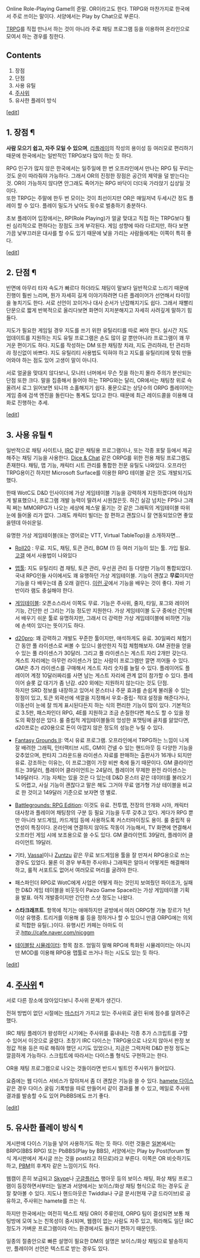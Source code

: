 Online Role-Playing Game의 준말. OR이라고도 한다. TRPG와 마찬가지로 한국에서 주로 쓰이는 말이다. 서양에서는
Play by Chat으로 부른다.

[TRPG](TRPG.md)를 직접 만나서 하는 것이 아니라 주로 채팅 프로그램 등을 이용하여 온라인으로 모여서 하는 경우를 칭한다.

## Contents

    

1. 장점 
2. 단점 
3. 사용 유틸 
4. [주사위](%EC%A3%BC%EC%82%AC%EC%9C%84.md)
5. 유사한 플레이 방식 

[[edit](http://rigvedawiki.net/r1/wiki.php/ORPG?action=edit&section=1)]

## 1. 장점 ¶

**사람 모으기 쉽고, 자주 모일 수 있으며**, [리플레이](%EB%A6%AC%ED%94%8C%EB%A0%88%EC%9D%B4.md)의 작성의 용이성 등 여러모로 편리하기 때문에 한국에서는 일반적인 TRPG보다 많이 하는 듯 하다.

  

RPG 인구가 많지 않은 한국에서는 일주일에 한 번 오프라인에서 만나는 RPG 팀 꾸리는 것도 운이 따라줘야 가능하다. 그래서 OR의 진정한
장점은 공간의 제약을 덜 받는다는 것. OR이 가능하지 않다면 안그래도 죽어가는 RPG 바닥이 더더욱 가라앉기 십상일 것이다.  
또한 TRPG는 주말에 한두 번 모이는 것이 최선이지만 OR은 매일저녁 두세시간 정도 플레이 할 수 있다. 플레이 밀도가 낮아도 횟수로
벌충하기 충분하다.

  

초보 플레이어 입장에서는, RP(Role Playing)가 얼굴 맞대고 직접 하는 TRPG보다 훨씬 심리적으로 편하다는 장점도 크게
부각된다. 게임 성향에 따라 다르지만, 하다 보면 가끔 낯부끄러운 대사를 할 수도 있기 때문에 낯을 가리는 사람들에게는 이쪽이 특히 좋다.

  

[[edit](http://rigvedawiki.net/r1/wiki.php/ORPG?action=edit&section=2)]

## 2. 단점 ¶

반면에 아무리 타자 속도가 빠르다 하더라도 채팅이 말보다 일반적으로 느리기 때문에 진행이 훨씬 느리며, 뭔가 자세히 길게 이야기하려면 다른
플레이어가 선언해서 타이밍을 놓치기도 한다. 서로 선언이 꼬이거나 대사 순서가 난잡해지기도 쉽다. 그래서 재빨리 단문으로 짧게 반복적으로
올리다보면 화면이 지저분해지고 자세히 사려깊게 말하기 힘들다.

  

지도가 필요한 게임일 경우 지도를 쓰기 위한 유틸리티를 따로 써야 한다. 실시간 지도 업데이트를 지원하는 지도 유틸 프로그램은 손도 많이 갈
뿐만아니라 프로그램이 꽤 무거운 편이기도 하다. 지도를 작성하는 DM 또한 채팅창 치랴, 지도 관리하랴, 턴 관리하랴 정신없이 바쁘다. 지도
유틸리티 사용법도 익혀야 하고 지도를 유틸리티에 맞춰 만들어와야 하는 점도 있어 고생이 말이 아니다.

  

서로 얼굴을 맞대지 않다보니, 모니터 너머에서 무슨 짓을 하는지 몰라 주의가 분산되는 단점 또한 크다. 말을 집중해서 들어야 하는
TRPG와는 달리, OR에서는 채팅창 위로 슥 올려서 로그 읽어보면 되니까 소홀해지기 쉽다. 풍문으로는 상당수의 ORPG 플레이어는 게임
중에 검색 엔진을 돌린다는 통계도 있다고 한다. 때문에 최근 레이드콜을 이용해 대화로 진행하는 추세.

[[edit](http://rigvedawiki.net/r1/wiki.php/ORPG?action=edit&section=3)]

## 3. 사용 유틸 ¶

일반적으로 채팅 사이트나, [IRC](IRC.md) 같은 채팅용 프로그램이나, 또는 각종 포탈 등에서 제공해주는 채팅 기능을 사용한다.
[Dice & Chat](http://www.trpg.or.kr) 같은 ORPG를 위한 전용 채팅 프로그램도 존재한다. 채팅, 맵 기능,
캐릭터 시트 관리를 통합한 전문 유틸도 나와있다. 오프라인 TRPG용이긴 하지만 Microsoft Surface를 이용한 RPG 테이블 같은
것도 개발되기도 했다.

  

한때 WotC도 D&D 인사이더에 가상 게임테이블 기능을 강력하게 지원하겠다며 야심차게 발표했으나, 프로그램 개발 능력이 딸려서 시원찮은듯.
하긴 실감 넘치는 FPS나 그래픽 쩌는 MMORPG가 나오는 세상에 체스말 옮기는 것 같은 그래픽의 게임테이블 따위 눈에 들어올 리가 없다.
그래도 캐릭터 빌더는 참 편하고 괜찮으니 잘 연동되었으면 좋았을텐데 아쉬운일.

  

유명한 가상 게임테이블(또는 영어로는 VTT, Virtual TableTop)을 소개하자면...  

  * [Roll20](https://app.roll20.net/home) : 무료. 지도, 채팅, 토큰 관리, BGM (!) 등 여러 기능이 있는 툴. 가입 필요.[고갤](https://sites.google.com/site/jugangoalpiji/0-nyubigaideu/lol20-sayong-gaideu) 에서 사용법이 나와있다
  * [맵툴](http://www.rptools.net/index.php?page=maptool): 지도 유틸리티 겸 채팅, 토큰 관리, 우선권 관리 등 다양한 기능이 통합되었다. 국내 RPG인들 사이에서도 꽤 유행하던 가상 게임테이블. 기능이 괜찮고 **무료**이지만 기능을 다 배우는데 좀 오래 걸린다. [이런 곳](http://www.rptoolstutorials.net/)에서 기능을 배우는 것이 좋다. 자바 기반이라 램도 충실해야 한다.
  * [게임테이블](http://gametableproj.sourceforge.net/): 오픈소스라서 이쪽도 무료. 기능은 주사위, 줄자, 타일, 포그와 레이어 기능, 간단한 선 그리는 기능 정도만 지원한다. 가상 게임테이블 도구 중에선 간단해서 배우기 쉬운 툴로 유명하지만, 그래서 더 강력한 가상 게임테이블에 비하면 기능에 손색이 있다는 뜻이기도 하다.
  * [d20pro](http://www.d20pro.com/): 꽤 강력하고 개발도 꾸준한 툴이지만, 애석하게도 유료. 30일짜리 체험기간 동안 풀 라이센스로 써볼 수 있으니 쓸만한지 직접 체험해보자. GM 권한을 얻을 수 있는 풀 라이센스가 30달러. 그리고 풀 라이센스는 게스트 자리 2개만 갖는다. 게스트 자리에는 아무런 라이센스가 없는 사람이 프로그램만 깔면 끼어들 수 있다. GM은 추가 라이센스를 구매해서 게스트 자리 숫자를 늘릴 수 있다. 플레이어도 플레이어 계정 10달러짜리를 사면 남는 게스트 자리에 관계 없이 참가할 수 있다. 플레이어 슬롯 값 대기가 좀 난감. d20 외에는 지원하지 않는다는 것도 단점.  
하지만 SRD 정보를 내장하고 있어서 몬스터나 주문 효과를 손쉽게 불러올 수 있는 장점이 있고, 토큰 외곽선에 색깔을 지정해서 우호-중립-
적대 설정을 해준다거나, 이동선이 눈에 잘 띄게 표시된다든지 하는 식의 편리한 기능이 많이 있다. 기본적으로 3.5판, 패스파인더 RPG,
4E를 지원하고 조금 손질한다면 체스도 할 수 있을 정도의 확장성은 있다. 룰 중립적 게임테이블들의 엉성한 포맷팅에 골치를 앓았다면,
d20프로는 d20용으로 돈이 아깝지 않은 정도의 성능은 누릴 수 있다.

  * [Fantasy Grounds II](http://www.fantasygrounds.com/): 역시 유료 프로그램. 오프라인에서 TRPG하는 느낌이 나게 잘 배려한 그래픽, 인터랙티브 시트, GM이 건넬 수 있는 핸드아웃 등 다양한 기능을 갖추었으며, 판타지 그라운드용 라이센스 자료를 판매하는 출판사가 16개나 되지만 유료. 강조하는 이유는, 이 프로그램이 가장 비싼 축에 들기 때문이다. GM 클라이언트는 39달러, 플레이어 클라이언트는 24달러, 플레이어 무제한 완전 라이센스는 149달러다. 기능 자체는 있을 것은 다 있는데 D&D 몬스터 같은 데이터를 불러오기도 어렵고, 사실 기능이 괜찮다고 말은 해도 그거야 무료 염가형 가상 테이블을 비교로 한 것이고 149달러 기준으로 보자면 영 별로.
  * [Battlegrounds: RPG Edition](http://www.battlegroundsgames.com/): 이것도 유료. 전투맵, 전장의 안개와 시야, 캐릭터 대사창과 플레이어 채팅창의 구분 등 필요 기능을 두루 갖추고 있다. 게다가 RPG 뿐만 아니라 보드게임, 카드게임 등에 사용하도록 커스터마이징도 용이. 룰 중립적 유연성이 특징이다. 온라인에 연결하지 않아도 작동이 가능해서, TV 화면에 연결해서 오프라인 게임 시에 보조용으로 쓸 수도 있다. GM 클라이언트 39달러, 플레이어 클라이언트 19달러.
  * 기타, [Vassal](http://www.vassalengine.org/)이나 [Zuntzu](http://www.zuntzu.com/) 같은 무료 보드게임용 툴을 잘 만져서 RPG용으로 쓰는 경우도 있었다. 물론 이 경우 부족한 주사위나 그래픽은 알아서 어떻게든 해결해야 하고, 룰적 서포트도 없어서 여러모로 머리를 굴려야 한다.
  * 패스파인더 RPG로 WotC에게 사업은 어떻게 하는 것인지 보여줬던 파이조가, 실패한 D&D 게임 테이블을 비웃듯이 Paizo Game Space라는 가상 게임테이블 기획을 발표. 아직 개발중이지만 간단한 스샷 정도는 나왔다.
  * **스타크래프트**. 항목에 적기는 애매하지만 공방에서 여러 ORPG형 가놀 장르가 1년 이상 유행중. 트리거를 이용해 룰 등을 정하거나 할 수 있으니 만큼 ORPG에는 의외로 적합한 유틸(..)이다. 유행시킨 카페는 아마도 이곳.<http://cafe.naver.com/nicggm>
  * [테이블탑 시뮬레이터](%ED%85%8C%EC%9D%B4%EB%B8%94%ED%83%91%20%EC%8B%9C%EB%AE%AC%EB%A0%88%EC%9D%B4%ED%84%B0.md): 항목 참조. 엄밀히 말해 RPG에 특화된 시뮬레이터는 아니지만 MOD를 이용해 RPG용 맵툴로 쓰거나 하는 시도도 있는 듯 하다.

[[edit](http://rigvedawiki.net/r1/wiki.php/ORPG?action=edit&section=4)]

## 4. [주사위](%EC%A3%BC%EC%82%AC%EC%9C%84.md) ¶

서로 다른 장소에 앉아있다보니 주사위 문제가 생긴다.

  

전혀 방법이 없던 시절에는 [마스터](%EB%A7%88%EC%8A%A4%ED%84%B0.md)가 가지고 있는 주사위로 굴린 뒤에 점수를
알려주곤 했다.

  

IRC 채팅 플레이가 왕성하던 시기에는 주사위를 흉내내는 각종 추가 스크립트를 구할 수 있어서 이것으로 굴렸다. 초창기 IRC 다이스는
TRPG용으로 나오지 않아서 판정 보정값 적용 등은 따로 해줘야 했던 시기도 있었으나, 지금은 그럭저럭 D&D 판정 정도는 깔끔하게
가능하다. 스크립트에 따라서는 다이스풀 형식도 구현하고는 한다.

  

OR용 채팅 프로그램으로 나오는 것들이라면 반드시 빌트인 주사위가 들어있다.

  

요즘에는 웹 다이스 서비스가 많아져서 좀 더 괜찮은 기능을 쓸 수 있다. [hamete 다이스](http://dicelog.com/dice)
같은 경우 다이스 굴림 기록방을 따로 만들어서 같이 결과를 볼 수 있고, 메일로 주사위 결과를 발송할 수도 있어 PbBBS에도 쓰기 좋다.

  

[[edit](http://rigvedawiki.net/r1/wiki.php/ORPG?action=edit&section=5)]

## 5. 유사한 플레이 방식 ¶

게시판에 다이스 기능을 넣어 사용하기도 하는 듯 하다. 이런 것들은 [일본](%EC%9D%BC%EB%B3%B8.md)에서는
BRPG(BBS RPG) 또는 PbBBS(Play by BBS), 서양에서는 Play by Post(forum 형식 게시판에서 게시글 쓰는
것을 post라고 하므로)라고 부른다. 이쪽은 OR 비슷하기도 하고, [PBM](PBM.md)의 후계자 같은 느낌이기도 하다.

  

웹캠이 흔히 보급되고 [Skype](Skype.md)나 [구글플러스](%EA%B5%AC%EA%B8%80%20%ED%94%8C%EB%9F%AC%EC%8A%A4.md) 행아웃 등의 보이스 채팅, 화상
채팅 프로그램이 등장하면서부터는 일본과 서양에서는 보이스/화상 채팅 형식으로 하는 경우도 곧잘 찾아볼 수 있다. 지도나 핸드아웃은
Twiddla나 구글 문서(현재 구글 드라이브)로 공유하고, 주사위는 hamete를 쓰는 식.

  

하지만 한국에서는 여전히 텍스트 채팅 OR이 주류인데, ORPG 팀이 결성되면 보통 채팅방에 모여 노는 친목성이 중시되며, 웹캠이 없는
사람도 자주 있고, 뭐라해도 일단 IRC 정도가 가벼운 프로그램이라 어느 환경에서도 돌리기 편하기 때문인듯.

  

일종의 절충안으로 빠른 설명이 필요한 DM의 설명은 보이스/화상 채팅으로 발송하지만, 플레이어 선언은 텍스트로 받는 경우도 있다.

